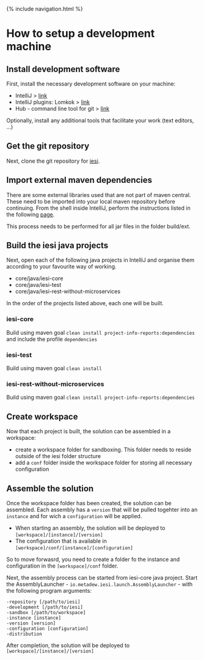 {% include navigation.html %}

# How to setup a development machine

## Install development software

First, install the necessary development software on your machine:
* IntelliJ > [link](https://www.jetbrains.com/idea)
* IntelliJ plugins: Lomkok > [link](https://plugins.jetbrains.com/plugin/6317-lombok)
* Hub - command line tool for git > [link](https://github.com/github/hub)

Optionally, install any additional tools that facilitate your work (text editors, ...)

## Get the git repository

Next, clone the git repository for [iesi](https://github.com/metadew/iesi).

## Import external maven dependencies

There are some external libraries used that are not part of maven central. These need to be imported into your local maven repository before continuing. From the shell inside IntelliJ, perform the instructions listed in the following [page](http://maven.apache.org/guides/mini/guide-3rd-party-jars-local.html).

This process needs to be performed for all jar files in the folder build/ext.

## Build the iesi java projects

Next, open each of the following java projects in IntelliJ and organise them according to your favourite way of working.
* core/java/iesi-core
* core/java/iesi-test
* core/java/iesi-rest-without-microservices

In the order of the projects listed above, each one will be built.

### iesi-core

Build using maven goal `clean install project-info-reports:dependencies` and include the profile `dependencies`

### iesi-test

Build using maven goal `clean install`

### iesi-rest-without-microservices

Build using maven goal `clean install project-info-reports:dependencies`

## Create workspace

Now that each project is built, the solution can be assembled in a workspace:
* create a workspace folder for sandboxing. This folder needs to reside outside of the iesi folder structure
* add a `conf` folder inside the workspace folder for storing all necessary configuration

## Assemble the solution

Once the workspace folder has been created, the solution can be assembled. Each assembly has a `version` that will be pulled togehter into an `instance` and for wich a `configuration` will be applied.
* When starting an assembly, the solution will be deployed to `[workspace]/[instance]/[version]`
* The configuration that is available in `[workspace]/conf/[instance]/[configuration]`

So to move forwasrd, you need to create a folder fo the instance and configuration in the `[workspace]/conf` folder.

Next, the assembly process can be started from iesi-core java project. Start the AssemblyLauncher - `io.metadew.iesi.launch.AssemblyLauncher` - with the following program arguments:
```
-repository [/path/to/iesi] 
-development [/path/to/iesi] 
-sandbox [/path/to/workspace] 
-instance [instance] 
-version [version] 
-configuration [configuration] 
-distribution
```

After completion, the solution will be deployed to `[workspace]/[instance]/[version]`
